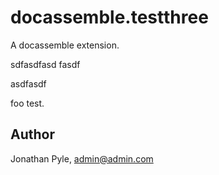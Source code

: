 # docassemble.testthree

A docassemble extension.

sdfasdfasd
fasdf

asdfasdf

foo test.

## Author

Jonathan Pyle, admin@admin.com

